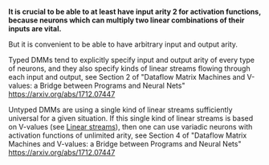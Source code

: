 **It is crucial to be able to at least have input arity 2 for activation functions, because neurons which can multiply two linear combinations of their inputs are vital.**

But it is convenient to be able to have arbitrary input and output arity.

Typed DMMs tend to explicitly specify input and output arity of every type of neurons, and they also specify kinds of linear streams flowing through each input and output, see Section 2 of "Dataflow Matrix Machines and V-values: a Bridge between Programs and Neural Nets" <https://arxiv.org/abs/1712.07447>&#x20;

Untyped DMMs are using a single kind of linear streams sufficiently universal for a given situation. 
If this single kind of linear streams is based on V-values (see [Linear streams](1-Linear-streams.md)), 
then one can use variadic neurons with activation functions of unlimited arity, 
see Section 4 of "Dataflow Matrix Machines and V-values: a Bridge between Programs and Neural Nets" <https://arxiv.org/abs/1712.07447>

